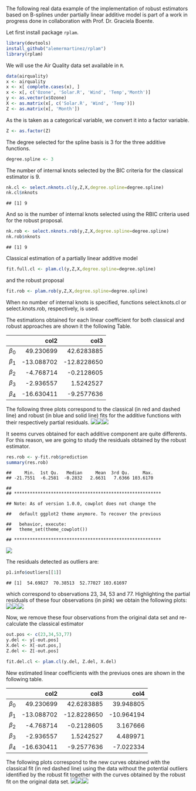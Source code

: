 The following real data example of the implementation of robust estimators based on B-splines under partially linear additive model is part of a work in progress done in collaboration with Prof. Dr. Graciela Boente.

Let first install package <code>rplam</code>.

``` r
library(devtools)
install_github("alemermartinez/rplam")
library(rplam)
```

We will use the Air Quality data set available in <code>R</code>.

``` r
data(airquality)
x <- airquality
x <- x[ complete.cases(x), ]
x <- x[, c('Ozone', 'Solar.R', 'Wind', 'Temp','Month')]
y <- as.vector(x$Ozone)
X <- as.matrix(x[, c('Solar.R', 'Wind', 'Temp')])
Z <- as.matrix(x[, 'Month'])
```

As the is taken as a categorical variable, we convert it into a factor variable.

``` r
Z <- as.factor(Z)
```

The degree selected for the spline basis is 3 for the three additive functions.

``` r
degree.spline <- 3
```

The number of internal knots selected by the BIC criteria for the classical estimator is 9.

``` r
nk.cl <- select.nknots.cl(y,Z,X,degree.spline=degree.spline)
nk.cl$nknots
```

    ## [1] 9

And so is the number of internal knots selected using the RBIC criteria used for the robust proposal.

``` r
nk.rob <- select.nknots.rob(y,Z,X,degree.spline=degree.spline)
nk.rob$nknots
```

    ## [1] 9

Classical estimation of a partially linear additive model

``` r
fit.full.cl <- plam.cl(y,Z,X,degree.spline=degree.spline)
```

and the robust proposal

``` r
fit.rob <- plam.rob(y,Z,X,degree.spline=degree.spline)
```

When no number of internal knots is specified, functions select.knots.cl or select.knots.rob, respectively, is used.

The estimations obtained for each linear coefficient for both classical and robust approaches are shown it the following Table.

|                 |        col2|         col3|
|-----------------|-----------:|------------:|
| *β*<sub>0</sub> |   49.230699|   42.6283885|
| *β*<sub>1</sub> |  -13.088702|  -12.8228650|
| *β*<sub>2</sub> |   -4.768714|   -0.2128605|
| *β*<sub>3</sub> |   -2.936557|    1.5242527|
| *β*<sub>4</sub> |  -16.630411|   -9.2577636|

The following three plots correspond to the classical (in red and dashed line) and robust (in blue and solid line) fits for the additive functions with their respectively partial residuals. ![](README_files/figure-markdown_github/ggplot-1.png)![](README_files/figure-markdown_github/ggplot-2.png)![](README_files/figure-markdown_github/ggplot-3.png)

It seems curves obtained for each additive component are quite differents. For this reason, we are going to study the residuals obtained by the robust estimator.

``` r
res.rob <- y-fit.rob$prediction
summary(res.rob)
```

    ##     Min.  1st Qu.   Median     Mean  3rd Qu.     Max. 
    ## -21.7551  -6.2581  -0.2832   2.6631   7.6366 103.6170

    ## 
    ## ********************************************************

    ## Note: As of version 1.0.0, cowplot does not change the

    ##   default ggplot2 theme anymore. To recover the previous

    ##   behavior, execute:
    ##   theme_set(theme_cowplot())

    ## ********************************************************

![](README_files/figure-markdown_github/residuals%20plots-1.png)

The residuals detected as outliers are:

``` r
p1.info$outliers[[1]]
```

    ## [1]  54.69827  70.38513  52.77027 103.61697

which correspond to observations 23, 34, 53 and 77. Highlighting the partial residuals of these four observations (in pink) we obtain the following plots: ![](README_files/figure-markdown_github/ggplot%20highlighted-1.png)![](README_files/figure-markdown_github/ggplot%20highlighted-2.png)![](README_files/figure-markdown_github/ggplot%20highlighted-3.png)

Now, we remove these four observations from the original data set and re-calculate the classical estimator

``` r
out.pos <- c(23,34,53,77)
y.del <- y[-out.pos]
X.del <- X[-out.pos,]
Z.del <- Z[-out.pos]

fit.del.cl <- plam.cl(y.del, Z.del, X.del)
```

New estimated linear coefficients with the previuos ones are shown in the following table.

|                 |        col2|         col3|        col4|
|-----------------|-----------:|------------:|-----------:|
| *β*<sub>0</sub> |   49.230699|   42.6283885|   39.948805|
| *β*<sub>1</sub> |  -13.088702|  -12.8228650|  -10.964194|
| *β*<sub>2</sub> |   -4.768714|   -0.2128605|    3.167666|
| *β*<sub>3</sub> |   -2.936557|    1.5242527|    4.489971|
| *β*<sub>4</sub> |  -16.630411|   -9.2577636|   -7.022334|

The following plots correspond to the new curves obtained with the classical fit (in red dashed line) using the data without the potential outliers identified by the robust fit together with the curves obtained by the robust fit on the original data set. ![](README_files/figure-markdown_github/ggplot%20final-1.png)![](README_files/figure-markdown_github/ggplot%20final-2.png)![](README_files/figure-markdown_github/ggplot%20final-3.png)
